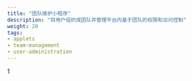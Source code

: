 ```yaml
---
title: "团队维护小程序"
description: "将用户组织成团队并管理平台内基于团队的权限和访问控制"
weight: 20
tags:
- applets
- team-management
- user-administration
---
```

1